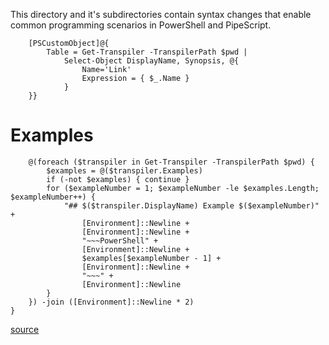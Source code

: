 This directory and it's subdirectories contain syntax changes that enable common programming scenarios in PowerShell and PipeScript.

~~~PipeScript{
    [PSCustomObject]@{
        Table = Get-Transpiler -TranspilerPath $pwd |
            Select-Object DisplayName, Synopsis, @{
                Name='Link'
                Expression = { $_.Name }
            }
    }}
~~~

# Examples

~~~PipeScript{
    @(foreach ($transpiler in Get-Transpiler -TranspilerPath $pwd) {
        $examples = @($transpiler.Examples)
        if (-not $examples) { continue }
        for ($exampleNumber = 1; $exampleNumber -le $examples.Length; $exampleNumber++) {
            "## $($transpiler.DisplayName) Example $($exampleNumber)" + 
                [Environment]::Newline + 
                [Environment]::Newline + 
                "~~~PowerShell" +
                [Environment]::Newline + 
                $examples[$exampleNumber - 1] +
                [Environment]::Newline + 
                "~~~" +
                [Environment]::Newline
        }        
    }) -join ([Environment]::Newline * 2)
}
~~~


[source](README.ps1.md)